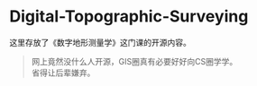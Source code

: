 # Digital-Topographic-Surveying
这里存放了《数字地形测量学》这门课的开源内容。
> 网上竟然没什么人开源，GIS圈真有必要好好向CS圈学学。  
> 省得让后辈嫌弃。

